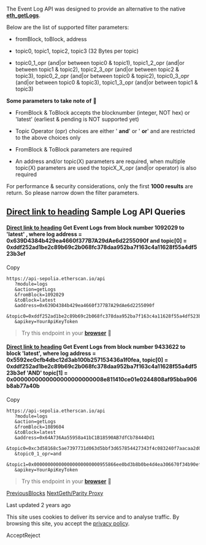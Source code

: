 The Event Log API was designed to provide an alternative to the native [**eth\_getLogs**](https://eth.wiki/json-rpc/API).

Below are the list of supported filter parameters:

- fromBlock, toBlock, address

- topic0, topic1, topic2, topic3 (32 Bytes per topic)

- topic0\_1\_opr (and\|or between topic0 & topic1), topic1\_2\_opr (and\|or between topic1 & topic2), topic2\_3\_opr (and\|or between topic2 & topic3), topic0\_2\_opr (and\|or between topic0 & topic2), topic0\_3\_opr (and\|or between topic0 & topic3), topic1\_3\_opr (and\|or between topic1 & topic3)


**Some parameters to take note of** 📝

- FromBlock & ToBlock accepts the blocknumber (integer, NOT hex) or 'latest' (earliest & pending is NOT supported yet)

- Topic Operator (opr) choices are either ' **and**' or ' **or**' and are restricted to the above choices only

- FromBlock & ToBlock parameters are required

- An address and/or topic(X) parameters are required, when multiple topic(X) parameters are used the topicX\_X\_opr (and\|or operator) is also required


For performance & security considerations, only the first **1000 results** are return. So please narrow down the filter parameters.

## [Direct link to heading](https://docs.etherscan.io/sepolia-etherscan/api-endpoints/logs\#sample-log-api-queries)    Sample Log API Queries

#### [Direct link to heading](https://docs.etherscan.io/sepolia-etherscan/api-endpoints/logs\#get-event-logs-from-block-number-1092029-to-latest-where-log-address-0x639d4384b429ea4660f377b7a29da)    Get Event Logs from block number 1092029 to 'latest' , where log address = 0x639D4384b429ea4660f377B7A29dAe6d2255090f and topic\[0\] = 0xddf252ad1be2c89b69c2b068fc378daa952ba7f163c4a11628f55a4df523b3ef

Copy

```min-w-full inline-grid grid-cols-[auto_1fr] p-2 [count-reset:line]
https://api-sepolia.etherscan.io/api
   ?module=logs
   &action=getLogs
   &fromBlock=1092029
   &toBlock=latest
   &address=0x639D4384b429ea4660f377B7A29dAe6d2255090f
   &topic0=0xddf252ad1be2c89b69c2b068fc378daa952ba7f163c4a11628f55a4df523b3ef
   &apikey=YourApiKeyToken
```

> Try this endpoint in your [**browser**](https://api-sepolia.etherscan.io/api?module=logs&action=getLogs&fromBlock=1092029&toBlock=latest&address=0x639D4384b429ea4660f377B7A29dAe6d2255090f&topic0=0xddf252ad1be2c89b69c2b068fc378daa952ba7f163c4a11628f55a4df523b3ef&apikey=YourApiKeyToken) 🔗

#### [Direct link to heading](https://docs.etherscan.io/sepolia-etherscan/api-endpoints/logs\#get-event-logs-from-block-number-9433622-to-block-latest-where-log-address-0x5592ec0cfb4dbc12d3ab100)    Get Event Logs from block number 9433622 to block 'latest', where log address = 0x5592ec0cfb4dbc12d3ab100b257153436a1f0fea, topic\[0\] = 0xddf252ad1be2c89b69c2b068fc378daa952ba7f163c4a11628f55a4df523b3ef 'AND' topic\[1\] = 0x0000000000000000000000008e811410ce01e0244808af95bba906b8ab77a40b

Copy

```min-w-full inline-grid grid-cols-[auto_1fr] p-2 [count-reset:line]
https://api-sepolia.etherscan.io/api
   ?module=logs
   &action=getLogs
   &fromBlock=1089604
   &toBlock=latest
   &address=0x64A736Aa55958a41bC1B18590AB7dfCb78444Dd1
   &topic0=0xc3d58168c5ae7397731d063d5bbf3d657854427343f4c083240f7aacaa2d0f62
   &topic0_1_opr=and
   &topic1=0x000000000000000000000000955866ee0bd3b8b0be4d4ea306670f34b90ef3ed
   &apikey=YourApiKeyToken
```

> Try this endpoint in your [**browser**](https://api-sepolia.etherscan.io/api?module=logs&action=getLogs&fromBlock=1089604&toBlock=latest&address=0x64A736Aa55958a41bC1B18590AB7dfCb78444Dd1&topic0=0xc3d58168c5ae7397731d063d5bbf3d657854427343f4c083240f7aacaa2d0f62&topic0_1_opr=and&topic1=0x000000000000000000000000955866ee0bd3b8b0be4d4ea306670f34b90ef3ed&apikey=YourApiKeyToken) 🔗

[PreviousBlocks](https://docs.etherscan.io/sepolia-etherscan/api-endpoints/blocks) [NextGeth/Parity Proxy](https://docs.etherscan.io/sepolia-etherscan/api-endpoints/geth-parity-proxy)

Last updated 2 years ago

This site uses cookies to deliver its service and to analyse traffic. By browsing this site, you accept the [privacy policy](https://policies.gitbook.com/privacy/cookies).

AcceptReject